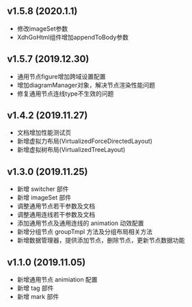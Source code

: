 ## v1.5.8 (2020.1.1)

- 修改imageSet参数
- XdhGoHtml组件增加appendToBody参数

## v1.5.7 (2019.12.30)

- 通用节点figure增加跨域设置配置
- 增加diagramManager对象，解决节点渲染性能问题
- 修复通用节点连线type不生效的问题

## v1.4.2 (2019.11.27)

- 文档增加性能测试页
- 新增虚拟力布局(VirtualizedForceDirectedLayout)
- 新增虚拟树布局(VirtualizedTreeLayout)

## v1.3.0 (2019.11.25)

- 新增 switcher 部件
- 新增 imageSet 部件
- 调整通用节点若干参数及文档
- 调整通用连线若干参数及文档
- 添加通用节点及通用连线的 animation 动效配置
- 新增分组节点 groupTmpl 方法及分组布局相关方法
- 新增数据管理器，提供添加节点，删除节点，更新节点数据功能

## v1.1.0 (2019.11.05)

- 新增通用节点 animiation 配置
- 新增 tag 部件
- 新增 mark 部件
